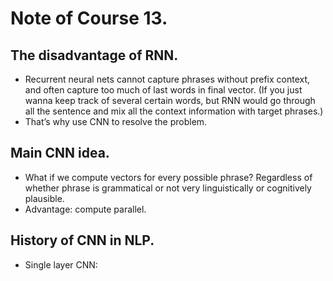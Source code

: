 # Note of Course 13.

## The disadvantage of RNN.
- Recurrent neural nets cannot capture phrases without prefix context, and often capture too much of last words in final vector. (If you just wanna keep track of several certain words, but RNN would go through all the sentence and mix all the context information with target phrases.)
- That’s why use CNN to resolve the problem.

## Main CNN idea.
- What if we compute vectors for every possible phrase? Regardless of whether phrase is grammatical or not very linguistically or cognitively plausible.
- Advantage: compute parallel.

## History of CNN in NLP.
- Single layer CNN: 